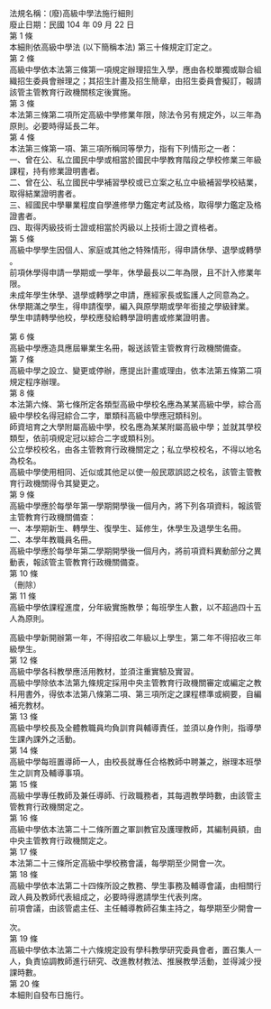法規名稱：(廢)高級中學法施行細則  
廢止日期：民國 104 年 09 月 22 日  
第 1 條  
本細則依高級中學法 (以下簡稱本法) 第三十條規定訂定之。  
第 2 條  
高級中學依本法第三條第一項規定辦理招生入學，應由各校單獨或聯合組  
織招生委員會辦理之；其招生計畫及招生簡章，由招生委員會擬訂，報請  
該管主管教育行政機關核定後實施。  
第 3 條  
本法第三條第二項所定高級中學修業年限，除法令另有規定外，以三年為  
原則。必要時得延長二年。  
第 4 條  
本法第三條第一項、第三項所稱同等學力，指有下列情形之一者：  
一、曾在公、私立國民中學或相當於國民中學教育階段之學校修業三年級  
課程，持有修業證明書者。  
二、曾在公、私立國民中學補習學校或已立案之私立中級補習學校結業，  
取得結業證明書者。  
三、經國民中學畢業程度自學進修學力鑑定考試及格，取得學力鑑定及格  
證書者。  
四、取得丙級技術士證或相當於丙級以上技術士證之資格者。  
第 5 條  
高級中學學生因個人、家庭或其他之特殊情形，得申請休學、退學或轉學  
。  
前項休學得申請一學期或一學年，休學最長以二年為限，且不計入修業年  
限。  
未成年學生休學、退學或轉學之申請，應經家長或監護人之同意為之。  
休學期滿之學生，得申請復學，編入與原學期或學年銜接之學級肄業。  
學生申請轉學他校，學校應發給轉學證明書或修業證明書。  


第 6 條  
高級中學應造具應屆畢業生名冊，報送該管主管教育行政機關備查。  
第 7 條  
高級中學之設立、變更或停辦，應提出計畫或理由，依本法第五條第二項  
規定程序辦理。  
第 8 條  
本法第六條、第七條所定各類型高級中學校名應為某某高級中學，綜合高  
級中學校名得冠綜合二字，單類科高級中學應冠類科別。  
師資培育之大學附屬高級中學，校名應為某某附屬高級中學；並就其學校  
類型，依前項規定冠以綜合二字或類科別。  
公立學校校名，由各主管教育行政機關定之；私立學校校名，不得以地名  
為校名。  
高級中學使用相同、近似或其他足以使一般民眾誤認之校名，該管主管教  
育行政機關得令其變更之。  
第 9 條  
高級中學應於每學年第一學期開學後一個月內，將下列各項資料，報該管  
主管教育行政機關備查：  
一、本學期新生、轉學生、復學生、延修生，休學生及退學生名冊。  
二、本學年教職員名冊。  
高級中學應於每學年第二學期開學後一個月內，將前項資料異動部分之異  
動表，報該管主管教育行政機關備查。  
第 10 條  
（刪除）  
第 11 條  
高級中學依課程進度，分年級實施教學；每班學生人數，以不超過四十五  
人為原則。  


高級中學新開辦第一年，不得招收二年級以上學生，第二年不得招收三年  
級學生。  
第 12 條  
高級中學各科教學應活用教材，並須注重實驗及實習。  
高級中學除依本法第九條規定採用中央主管教育行政機關審定或編定之教  
科用書外，得依本法第八條第二項、第三項所定之課程標準或綱要，自編  
補充教材。  
第 13 條  
高級中學校長及全體教職員均負訓育與輔導責任，並須以身作則，指導學  
生課內課外之活動。  
第 14 條  
高級中學每班置導師一人，由校長就專任合格教師中聘兼之，辦理本班學  
生之訓育及輔導事項。  
第 15 條  
高級中學專任教師及兼任導師、行政職務者，其每週教學時數，由該管主  
管教育行政機關定之。  
第 16 條  
高級中學依本法第二十二條所置之軍訓教官及護理教師，其編制員額，由  
中央主管教育行政機關定之。  
第 17 條  
本法第二十三條所定高級中學校務會議，每學期至少開會一次。  
第 18 條  
高級中學依本法第二十四條所設之教務、學生事務及輔導會議，由相關行  
政人員及教師代表組成之，必要時得邀請學生代表列席。  
前項會議，由該管處主任、主任輔導教師召集主持之，每學期至少開會一  


次。  
第 19 條  
高級中學依本法第二十六條規定設有學科教學研究委員會者，置召集人一  
人，負責協調教師進行研究、改進教材教法、推展教學活動，並得減少授  
課時數。  
第 20 條  
本細則自發布日施行。  


